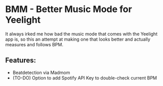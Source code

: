 # BMM - Better Music Mode for Yeelight

It always irked me how bad the music mode that comes with the Yeelight app is, so this an attempt at making one that looks better and actually measures and follows BPM.


## Features:

- Beatdetection via Madmom
- (TO-DO) Option to add Spotify API Key to double-check current BPM




